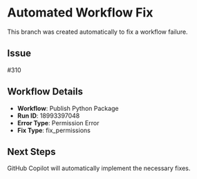 # Automated Workflow Fix

This branch was created automatically to fix a workflow failure.

## Issue

#310

## Workflow Details

- **Workflow**: Publish Python Package
- **Run ID**: 18993397048
- **Error Type**: Permission Error
- **Fix Type**: fix_permissions

## Next Steps

GitHub Copilot will automatically implement the necessary fixes.

